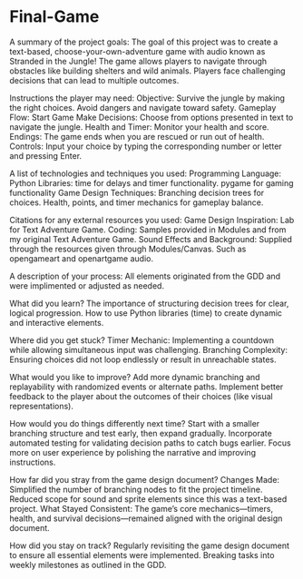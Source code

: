 # Final-Game
A summary of the project goals:
  The goal of this project was to create a text-based, choose-your-own-adventure game with audio known as Stranded in the Jungle! The game allows players to navigate through obstacles like building shelters and wild animals. Players face challenging decisions that can lead to multiple outcomes. 

Instructions the player may need: 
  Objective:
    Survive the jungle by making the right choices. Avoid dangers and navigate toward safety.
  Gameplay Flow:
    Start Game
    Make Decisions: Choose from options presented in text to navigate the jungle.
    Health and Timer: Monitor your health and score.
    Endings: The game ends when you are rescued or run out of health.
  Controls:
    Input your choice by typing the corresponding number or letter and pressing Enter.

A list of technologies and techniques you used:
  Programming Language: Python
  Libraries:
    time for delays and timer functionality.
    pygame for gaming functionality
  Game Design Techniques:
    Branching decision trees for choices.
    Health, points, and timer mechanics for gameplay balance.

Citations for any external resources you used:
  Game Design Inspiration:
    Lab for Text Adventure Game.
  Coding:
    Samples provided in Modules and from my original Text Adventure Game.
  Sound Effects and Background:
    Supplied through the resources given through Modules/Canvas. Such as opengameart and openartgame audio. 

A description of your process:
  All elements originated from the GDD and were implimented or adjusted as needed. 

What did you learn?
  The importance of structuring decision trees for clear, logical progression.
  How to use Python libraries (time) to create dynamic and interactive elements.

Where did you get stuck?
  Timer Mechanic: Implementing a countdown while allowing simultaneous input was challenging.
  Branching Complexity: Ensuring choices did not loop endlessly or result in unreachable states.

What would you like to improve?
  Add more dynamic branching and replayability with randomized events or alternate paths.
  Implement better feedback to the player about the outcomes of their choices (like visual representations).

How would you do things differently next time?
  Start with a smaller branching structure and test early, then expand gradually.
  Incorporate automated testing for validating decision paths to catch bugs earlier.
  Focus more on user experience by polishing the narrative and improving instructions.

How far did you stray from the game design document?
  Changes Made: Simplified the number of branching nodes to fit the project timeline. Reduced scope for sound and sprite elements since this was a text-based project.
  What Stayed Consistent: The game’s core mechanics—timers, health, and survival decisions—remained aligned with the original design document.

How did you stay on track?
  Regularly revisiting the game design document to ensure all essential elements were implemented.
  Breaking tasks into weekly milestones as outlined in the GDD.
